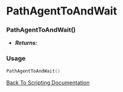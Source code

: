 # PathAgentToAndWait

### PathAgentToAndWait()
- ***Returns:*** 

### Usage

```Lua
PathAgentToAndWait()
```


[Back To Scripting Documentation](../README.md)
